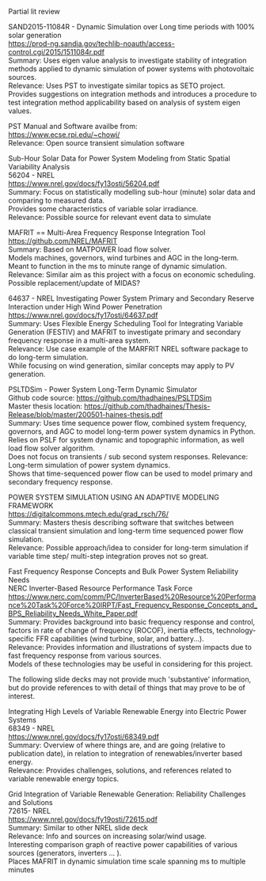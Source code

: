 Partial lit review  

SAND2015-11084R - Dynamic Simulation over Long time periods with 100% solar generation  
https://prod-ng.sandia.gov/techlib-noauth/access-control.cgi/2015/1511084r.pdf  
Summary: Uses eigen value analysis to investigate stability of integration methods applied to dynamic simulation of power systems with photovoltaic sources.  
Relevance: Uses PST to investigate similar topics as SETO project.  
Provides suggestions on integration methods and introduces a procedure to test integration method applicability based on analysis of system eigen values.

PST Manual and Software availbe from:  
https://www.ecse.rpi.edu/~chowj/  
Relevance: Open source transient simulation software  

Sub-Hour Solar Data for Power System Modeling from Static Spatial Variability Analysis  
56204 - NREL  
https://www.nrel.gov/docs/fy13osti/56204.pdf  
Summary:  Focus on statistically modelling sub-hour (minute) solar data and comparing to measured data.  
Provides some characteristics of variable solar irradiance.  
Relevance: Possible source for relevant event data to simulate  

MAFRIT == Multi-Area Frequency Response Integration Tool  
https://github.com/NREL/MAFRIT  
Summary:  Based on MATPOWER load flow solver.  
Models machines, governors, wind turbines and AGC in the long-term.  
Meant to function in the ms to minute range of dynamic simulation.  
Relevance:  Similar aim as this project with a focus on economic scheduling. Possible replacement/update of MIDAS?

64637 - NREL Investigating Power System Primary and Secondary Reserve Interaction under High Wind Power Penetration  
https://www.nrel.gov/docs/fy17osti/64637.pdf    
Summary:  Uses Flexible Energy Scheduling Tool for Integrating Variable Generation (FESTIV) and MAFRIT to investigate primary and secondary frequency response in a multi-area system.   
Relevance: Use case example of the MARFRIT NREL software package to do long-term simulation.  
While focusing on wind generation, similar concepts may apply to PV generation.  

PSLTDSim - Power System Long-Term Dynamic Simulator  
Github code source: https://github.com/thadhaines/PSLTDSim  
Master thesis location: https://github.com/thadhaines/Thesis-Release/blob/master/200501-haines-thesis.pdf  
Summary: Uses time sequence power flow, combined system frequency, governors, and AGC to model long-term power system dynamics in Python.  
Relies on PSLF for system dynamic and topographic information, as well load flow solver algorithm.  
Does not focus on transients / sub second system responses.
Relevance:  Long-term simulation of power system dynamics.  
Shows that time-sequenced power flow can be used to model primary and secondary frequency response.  

POWER SYSTEM SIMULATION USING AN ADAPTIVE MODELING FRAMEWORK  
https://digitalcommons.mtech.edu/grad_rsch/76/  
Summary: Masters thesis describing software that switches between classical transient simulation and long-term time sequenced power flow simulation.  
Relevance: Possible approach/idea to consider for long-term simulation if variable time step/ multi-step integration proves not so great.  

Fast Frequency Response Concepts and Bulk Power System Reliability Needs  
NERC Inverter-Based Resource Performance Task Force  
https://www.nerc.com/comm/PC/InverterBased%20Resource%20Performance%20Task%20Force%20IRPT/Fast_Frequency_Response_Concepts_and_BPS_Reliability_Needs_White_Paper.pdf   
Summary: Provides background into basic frequency response and control, factors in rate of change of frequency (ROCOF), inertia effects, technology-specific FFR capabilities (wind turbine, solar, and battery...).   
Relevance: Provides information and illustrations of system impacts due to fast frequency response from various sources.  
Models of these technologies may be useful in considering for this project.  

The following slide decks may not provide much 'substantive' information, but do provide references to with detail of things that may prove to be of interest.

Integrating High Levels of Variable Renewable Energy into Electric Power Systems  
68349 - NREL  
https://www.nrel.gov/docs/fy17osti/68349.pdf  
Summary: Overview of where things are, and are going (relative to publication date), in relation to integration of renewables/inverter based energy.   
Relevance: Provides challenges, solutions, and references related to variable renewable energy topics.  

Grid Integration of Variable Renewable Generation: Reliability Challenges and Solutions  
72615- NREL  
https://www.nrel.gov/docs/fy19osti/72615.pdf  
Summary:  Similar to other NREL slide deck  
Relevance: Info and sources on increasing solar/wind usage.    
Interesting comparison graph of reactive power capabilities of various sources (generators, inverters ... ).  
Places MAFRIT in dynamic simulation time scale spanning ms to multiple minutes  
